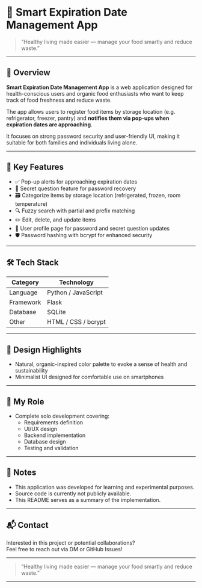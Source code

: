 # 🥦 Smart Expiration Date Management App

> “Healthy living made easier — manage your food smartly and reduce waste.”

---

## 📝 Overview

**Smart Expiration Date Management App** is a web application designed for health-conscious users and organic food enthusiasts who want to keep track of food freshness and reduce waste.

The app allows users to register food items by storage location (e.g. refrigerator, freezer, pantry) and **notifies them via pop-ups when expiration dates are approaching**.  

It focuses on strong password security and user-friendly UI, making it suitable for both families and individuals living alone.

---

## 🔧 Key Features

- ✅ Pop-up alerts for approaching expiration dates
- 🔐 Secret question feature for password recovery
- 🗃️ Categorize items by storage location (refrigerated, frozen, room temperature)
- 🔍 Fuzzy search with partial and prefix matching
- ✏️ Edit, delete, and update items
- 🙋 User profile page for password and secret question updates
- 🛡️ Password hashing with bcrypt for enhanced security

---

## 🛠 Tech Stack

| Category        | Technology          |
|-----------------|---------------------|
| Language        | Python / JavaScript |
| Framework       | Flask               |
| Database        | SQLite              |
| Other           | HTML / CSS / bcrypt |

---

## 🎨 Design Highlights

- Natural, organic-inspired color palette to evoke a sense of health and sustainability
- Minimalist UI designed for comfortable use on smartphones

---

## 👤 My Role

- Complete solo development covering:
  - Requirements definition
  - UI/UX design
  - Backend implementation
  - Database design
  - Testing and validation

---

## 📎 Notes

- This application was developed for learning and experimental purposes.  
- Source code is currently not publicly available.  
- This README serves as a summary of the implementation.

---

## 📬 Contact

Interested in this project or potential collaborations?  
Feel free to reach out via DM or GitHub Issues!

---

> “Healthy living made easier — manage your food smartly and reduce waste.”

---
